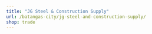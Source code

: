 ```yaml
---
title: "JG Steel & Construction Supply"
url: /batangas-city/jg-steel-and-construction-supply/
shop: trade
---
```

